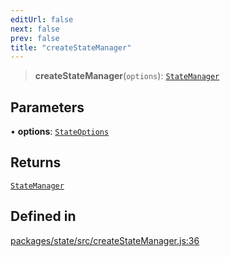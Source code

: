 ```yaml
---
editUrl: false
next: false
prev: false
title: "createStateManager"
---
```


> **createStateManager**(`options`): [`StateManager`](/reference/tevm/state/interfaces/statemanager/)

## Parameters

• **options**: [`StateOptions`](/reference/tevm/state/type-aliases/stateoptions/)

## Returns

[`StateManager`](/reference/tevm/state/interfaces/statemanager/)

## Defined in

[packages/state/src/createStateManager.js:36](https://github.com/evmts/tevm-monorepo/blob/main/packages/state/src/createStateManager.js#L36)
